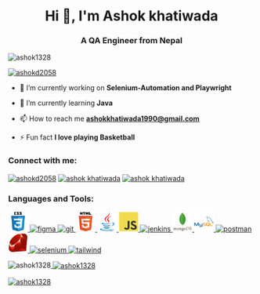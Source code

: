 <h1 align="center">Hi 👋, I'm Ashok khatiwada</h1>
<h3 align="center">A QA Engineer from Nepal</h3>

<p align="left"> <img src="https://komarev.com/ghpvc/?username=ashok1328&label=Profile%20views&color=0e75b6&style=flat" alt="ashok1328" /> </p>

<p align="left"> <a href="https://twitter.com/ashokd2058" target="blank"><img src="https://img.shields.io/twitter/follow/ashokd2058?logo=twitter&style=for-the-badge" alt="ashokd2058" /></a> </p>

- 🔭 I’m currently working on **Selenium-Automation and Playwright**

- 🌱 I’m currently learning **Java**

- 📫 How to reach me **ashokkhatiwada1990@gmail.com**

- ⚡ Fun fact **I love playing Basketball**

<h3 align="left">Connect with me:</h3>
<p align="left">
<a href="https://twitter.com/ashokd2058" target="blank"><img align="center" src="https://raw.githubusercontent.com/rahuldkjain/github-profile-readme-generator/master/src/images/icons/Social/twitter.svg" alt="ashokd2058" height="30" width="40" /></a>
<a href="https://linkedin.com/in/ashok khatiwada" target="blank"><img align="center" src="https://raw.githubusercontent.com/rahuldkjain/github-profile-readme-generator/master/src/images/icons/Social/linked-in-alt.svg" alt="ashok khatiwada" height="30" width="40" /></a>
<a href="https://instagram.com/ashok khatiwada" target="blank"><img align="center" src="https://raw.githubusercontent.com/rahuldkjain/github-profile-readme-generator/master/src/images/icons/Social/instagram.svg" alt="ashok khatiwada" height="30" width="40" /></a>
</p>

<h3 align="left">Languages and Tools:</h3>
<p align="left"> <a href="https://www.w3schools.com/css/" target="_blank" rel="noreferrer"> <img src="https://raw.githubusercontent.com/devicons/devicon/master/icons/css3/css3-original-wordmark.svg" alt="css3" width="40" height="40"/> </a> <a href="https://www.figma.com/" target="_blank" rel="noreferrer"> <img src="https://www.vectorlogo.zone/logos/figma/figma-icon.svg" alt="figma" width="40" height="40"/> </a> <a href="https://git-scm.com/" target="_blank" rel="noreferrer"> <img src="https://www.vectorlogo.zone/logos/git-scm/git-scm-icon.svg" alt="git" width="40" height="40"/> </a> <a href="https://www.w3.org/html/" target="_blank" rel="noreferrer"> <img src="https://raw.githubusercontent.com/devicons/devicon/master/icons/html5/html5-original-wordmark.svg" alt="html5" width="40" height="40"/> </a> <a href="https://www.java.com" target="_blank" rel="noreferrer"> <img src="https://raw.githubusercontent.com/devicons/devicon/master/icons/java/java-original.svg" alt="java" width="40" height="40"/> </a> <a href="https://developer.mozilla.org/en-US/docs/Web/JavaScript" target="_blank" rel="noreferrer"> <img src="https://raw.githubusercontent.com/devicons/devicon/master/icons/javascript/javascript-original.svg" alt="javascript" width="40" height="40"/> </a> <a href="https://www.jenkins.io" target="_blank" rel="noreferrer"> <img src="https://www.vectorlogo.zone/logos/jenkins/jenkins-icon.svg" alt="jenkins" width="40" height="40"/> </a> <a href="https://www.mongodb.com/" target="_blank" rel="noreferrer"> <img src="https://raw.githubusercontent.com/devicons/devicon/master/icons/mongodb/mongodb-original-wordmark.svg" alt="mongodb" width="40" height="40"/> </a> <a href="https://www.mysql.com/" target="_blank" rel="noreferrer"> <img src="https://raw.githubusercontent.com/devicons/devicon/master/icons/mysql/mysql-original-wordmark.svg" alt="mysql" width="40" height="40"/> </a> <a href="https://postman.com" target="_blank" rel="noreferrer"> <img src="https://www.vectorlogo.zone/logos/getpostman/getpostman-icon.svg" alt="postman" width="40" height="40"/> </a> <a href="https://www.ruby-lang.org/en/" target="_blank" rel="noreferrer"> <img src="https://raw.githubusercontent.com/devicons/devicon/master/icons/ruby/ruby-original.svg" alt="ruby" width="40" height="40"/> </a> <a href="https://www.selenium.dev" target="_blank" rel="noreferrer"> <img src="https://raw.githubusercontent.com/detain/svg-logos/780f25886640cef088af994181646db2f6b1a3f8/svg/selenium-logo.svg" alt="selenium" width="40" height="40"/> </a> <a href="https://tailwindcss.com/" target="_blank" rel="noreferrer"> <img src="https://www.vectorlogo.zone/logos/tailwindcss/tailwindcss-icon.svg" alt="tailwind" width="40" height="40"/> </a> <a href="https://vuejs.org/" target="_blank" rel="noreferrer"> 

<p><img align="left" src="https://github-readme-stats.vercel.app/api/top-langs?username=ashok1328&show_icons=true&locale=en&layout=compact" alt="ashok1328" /></p>

<p>&nbsp;<img align="center" src="https://github-readme-stats.vercel.app/api?username=ashok1328&show_icons=true&locale=en" alt="ashok1328" /></p>

<p><img align="center" src="https://github-readme-streak-stats.herokuapp.com/?user=ashok1328&" alt="ashok1328" /></p>
